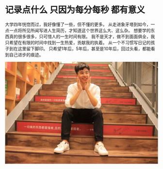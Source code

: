 # 记录点什么 只因为每分每秒 都有意义 <!-- {docsify-ignore} -->

大学四年恍惚而过，我好像懂了一些，但不懂的更多。
从走进象牙塔到如今，一点一点将所见所闻写进人生简历，才知道这个世界这么大、这么杂。
想要学的东西真的很多很多，只可惜人的一生时间有限。
我不是天才，做不到面面俱全，我只希望在有限的时间中找到一生热爱，贡献我的执着。
从一个不习惯写日记的孩子到在这里留下脚印。
只希望1年后，5年后，甚至是10年后，回过头看，都能看到自己进步的痕迹。

![image-20201217162100132](./images/me.jpg)